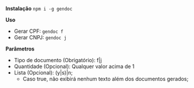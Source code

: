 **Instalação**
`npm i -g gendoc`

**Uso**
- Gerar CPF: `gendoc f`
- Gerar CNPJ: `gendoc j`

**Parâmetros**
- Tipo de documento (Obrigatório): f|j
- Quantidade (Opcional): Qualquer valor acima de 1
- Lista (Opcional): (y|s)|n;
    - Caso true, não exibirá nenhum texto além dos documentos gerados;